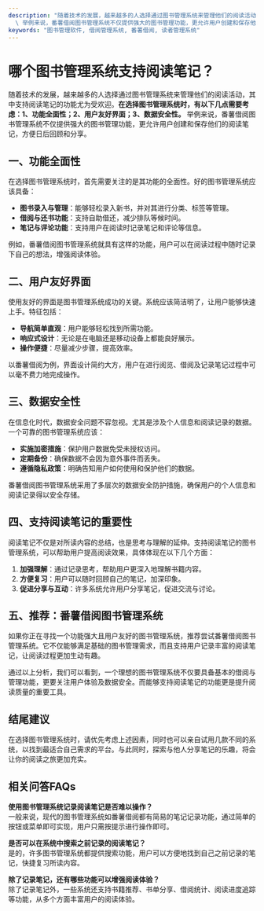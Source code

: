 ```yaml
---
description: "随着技术的发展，越来越多的人选择通过图书管理系统来管理他们的阅读活动，其中支持阅读笔记的功能尤为受欢迎。**在选择图书管理系统时，有以下几点需要考虑：1、功能全面性；2、用户友好界面；3、数据安全性。**\
  \ 举例来说，番薯借阅图书管理系统不仅提供强大的图书管理功能，更允许用户创建和保存他们的阅读笔记，方便日后回顾和分享。"
keywords: "图书管理软件, 借阅管理系统, 番薯借阅, 读者管理系统"
---
```

# 哪个图书管理系统支持阅读笔记？

随着技术的发展，越来越多的人选择通过图书管理系统来管理他们的阅读活动，其中支持阅读笔记的功能尤为受欢迎。**在选择图书管理系统时，有以下几点需要考虑：1、功能全面性；2、用户友好界面；3、数据安全性。** 举例来说，番薯借阅图书管理系统不仅提供强大的图书管理功能，更允许用户创建和保存他们的阅读笔记，方便日后回顾和分享。

## 一、功能全面性

在选择图书管理系统时，首先需要关注的是其功能的全面性。好的图书管理系统应该具备：

- **图书录入与管理**：能够轻松录入新书，并对其进行分类、标签等管理。
- **借阅与还书功能**：支持自助借还，减少排队等候时间。
- **笔记与评论功能**：支持用户在阅读时记录笔记和评论等信息。

例如，番薯借阅图书管理系统就具有这样的功能，用户可以在阅读过程中随时记录下自己的想法，增强阅读体验。

## 二、用户友好界面

使用友好的界面是图书管理系统成功的关键。系统应该简洁明了，让用户能够快速上手。特征包括：

- **导航简单直观**：用户能够轻松找到所需功能。
- **响应式设计**：无论是在电脑还是移动设备上都能良好展示。
- **操作便捷**：尽量减少步骤，提高效率。

以番薯借阅为例，界面设计简约大方，用户在进行阅览、借阅及记录笔记过程中可以毫不费力地完成操作。

## 三、数据安全性

在信息化时代，数据安全问题不容忽视。尤其是涉及个人信息和阅读记录的数据。一个可靠的图书管理系统应该：

- **实施加密措施**：保护用户数据免受未授权访问。
- **定期备份**：确保数据不会因为意外事件而丢失。
- **遵循隐私政策**：明确告知用户如何使用和保护他们的数据。

番薯借阅图书管理系统采用了多层次的数据安全防护措施，确保用户的个人信息和阅读记录得以安全存储。

## 四、支持阅读笔记的重要性

阅读笔记不仅是对所读内容的总结，也是思考与理解的延伸。支持阅读笔记的图书管理系统，可以帮助用户提高阅读效果，具体体现在以下几个方面：

1. **加强理解**：通过记录思考，帮助用户更深入地理解书籍内容。
2. **方便复习**：用户可以随时回顾自己的笔记，加深印象。
3. **促进分享与互动**：许多系统允许用户分享笔记，促进交流与讨论。

## 五、推荐：番薯借阅图书管理系统

如果你正在寻找一个功能强大且用户友好的图书管理系统，推荐尝试番薯借阅图书管理系统。它不仅能够满足基础的图书管理需求，而且支持用户记录丰富的阅读笔记，让阅读过程更加生动有趣。

通过以上分析，我们可以看到，一个理想的图书管理系统不仅要具备基本的借阅与管理功能，更要关注用户体验及数据安全。而能够支持阅读笔记的功能更是提升阅读质量的重要工具。

## 结尾建议

在选择图书管理系统时，请优先考虑上述因素，同时也可以亲自试用几款不同的系统，以找到最适合自己需求的平台。与此同时，探索与他人分享笔记的乐趣，将会让你的阅读之旅更加充实。

## 相关问答FAQs

**使用图书管理系统记录阅读笔记是否难以操作？**  
一般来说，现代的图书管理系统如番薯借阅都有简易的笔记记录功能，通过简单的按钮或菜单即可实现，用户只需按提示进行操作即可。

**是否可以在系统中搜索之前记录的阅读笔记？**  
是的，许多图书管理系统都提供搜索功能，用户可以方便地找到自己之前记录的笔记，快捷复习所读内容。

**除了记录笔记，还有哪些功能可以增强阅读体验？**  
除了记录笔记外，一些系统还支持书籍推荐、书单分享、借阅统计、阅读进度追踪等功能，从多个方面丰富用户的阅读体验。
